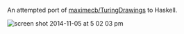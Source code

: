 An attempted port of [maximecb/TuringDrawings](https://github.com/maximecb/Turing-Drawings) to Haskell.

![screen shot 2014-11-05 at 5 02 03
pm](https://cloud.githubusercontent.com/assets/364725/4914779/43e9b7ae-64c7-11e4-91b1-4131288ac802.png)
